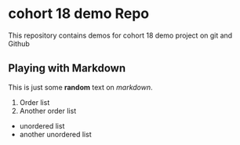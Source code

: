 # cohort 18 demo Repo


This repository contains demos for cohort 18 demo project on git and Github


## Playing with Markdown

This is just some **random** text on _markdown_.

1. Order list
2. Another order list

- unordered list
- another unordered list

